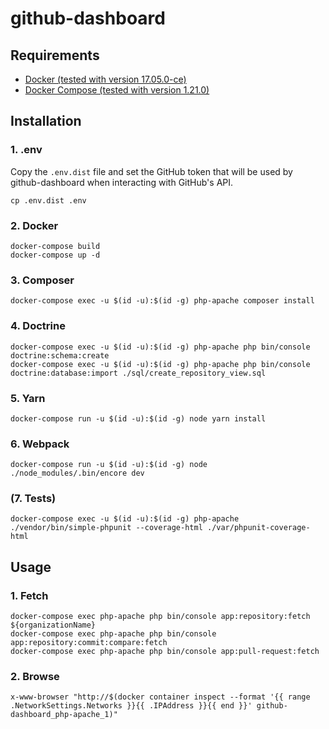 # github-dashboard

## Requirements

* [Docker (tested with version 17.05.0-ce)](https://docs.docker.com/install/)
* [Docker Compose (tested with version 1.21.0)](https://docs.docker.com/compose/install/)

## Installation

### 1. .env

Copy the `.env.dist` file and set the GitHub token that will be used by github-dashboard when interacting with GitHub's API.

```
cp .env.dist .env
```

### 2. Docker

```
docker-compose build
docker-compose up -d
```

### 3. Composer

```
docker-compose exec -u $(id -u):$(id -g) php-apache composer install
```

### 4. Doctrine

```
docker-compose exec -u $(id -u):$(id -g) php-apache php bin/console doctrine:schema:create
docker-compose exec -u $(id -u):$(id -g) php-apache php bin/console doctrine:database:import ./sql/create_repository_view.sql
```

### 5. Yarn

```
docker-compose run -u $(id -u):$(id -g) node yarn install
```

### 6. Webpack

```
docker-compose run -u $(id -u):$(id -g) node ./node_modules/.bin/encore dev
```

### (7. Tests)

```
docker-compose exec -u $(id -u):$(id -g) php-apache ./vendor/bin/simple-phpunit --coverage-html ./var/phpunit-coverage-html
```

## Usage

### 1. Fetch

```
docker-compose exec php-apache php bin/console app:repository:fetch ${organizationName}
docker-compose exec php-apache php bin/console app:repository:commit:compare:fetch
docker-compose exec php-apache php bin/console app:pull-request:fetch
```

### 2. Browse

```
x-www-browser "http://$(docker container inspect --format '{{ range .NetworkSettings.Networks }}{{ .IPAddress }}{{ end }}' github-dashboard_php-apache_1)"
```

